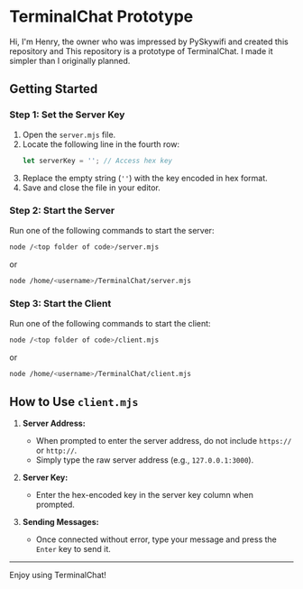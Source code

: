 # TerminalChat Prototype

Hi, I'm Henry, the owner who was impressed by PySkywifi and created this repository
and This repository is a prototype of TerminalChat. I made it simpler than I originally planned.

## Getting Started

### Step 1: Set the Server Key
1. Open the `server.mjs` file.
2. Locate the following line in the fourth row:
   ```javascript
   let serverKey = ''; // Access hex key
   ```
3. Replace the empty string (`''`) with the key encoded in hex format.
4. Save and close the file in your editor.

### Step 2: Start the Server
Run one of the following commands to start the server:
```bash
node /<top folder of code>/server.mjs
```
or
```bash
node /home/<username>/TerminalChat/server.mjs
```

### Step 3: Start the Client
Run one of the following commands to start the client:
```bash
node /<top folder of code>/client.mjs
```
or
```bash
node /home/<username>/TerminalChat/client.mjs
```

## How to Use `client.mjs`

1. **Server Address:**
   - When prompted to enter the server address, do not include `https://` or `http://`.
   - Simply type the raw server address (e.g., `127.0.0.1:3000`).

2. **Server Key:**
   - Enter the hex-encoded key in the server key column when prompted.

3. **Sending Messages:**
   - Once connected without error, type your message and press the `Enter` key to send it.

---
Enjoy using TerminalChat!
